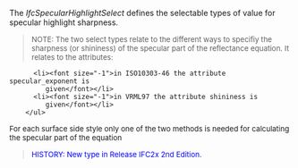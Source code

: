 The _IfcSpecularHighlightSelect_ defines the selectable types of value for specular highlight sharpness.

> <font size="-1">NOTE: The two select types relate to the different
		  ways to specifiy the sharpness (or shininess) of the specular part of the
		  reflectance equation. It relates to the attributes: </font>
> 
> <ul> 
		  <li><font size="-1">in ISO10303-46 the attribute specular_exponent is
			 given</font></li> 
		  <li><font size="-1">in VRML97 the attribute shininess is
			 given</font></li> 
		</ul>
<font size="-1">For each surface side style only one of the two
		  methods is needed for calculating the specular part of the
		  equation</font>
>

> <font color="#0000FF" size="-1"> HISTORY: New type in Release
		IFC2x 2nd Edition.</font>